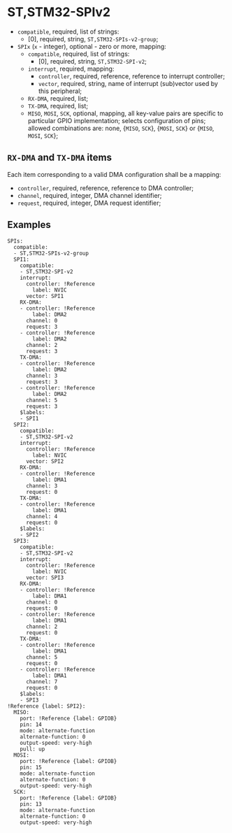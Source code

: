 ST,STM32-SPIv2
==============

- `compatible`, required, list of strings:
  - [0], required, string, `ST,STM32-SPIs-v2-group`;
- `SPIx` (`x` - integer), optional - zero or more, mapping:
  - `compatible`, required, list of strings:
    - [0], required, string, `ST,STM32-SPI-v2`;
  - `interrupt`, required, mapping:
    - `controller`, required, reference, reference to interrupt controller;
    - `vector`, required, string, name of interrupt (sub)vector used by this peripheral;
  - `RX-DMA`, required, list;
  - `TX-DMA`, required, list;
  - `MISO`, `MOSI`, `SCK`, optional, mapping, all key-value pairs are specific to particular GPIO implementation;
  selects configuration of pins; allowed combinations are: none, {`MISO`, `SCK`}, {`MOSI`, `SCK`} or
  {`MISO`, `MOSI`, `SCK`};

`RX-DMA` and `TX-DMA` items
---------------------------

Each item corresponding to a valid DMA configuration shall be a mapping:
- `controller`, required, reference, reference to DMA controller;
- `channel`, required, integer, DMA channel identifier;
- `request`, required, integer, DMA request identifier;

Examples
--------

```
SPIs:
  compatible:
  - ST,STM32-SPIs-v2-group
  SPI1:
    compatible:
    - ST,STM32-SPI-v2
    interrupt:
      controller: !Reference
        label: NVIC
      vector: SPI1
    RX-DMA:
    - controller: !Reference
        label: DMA2
      channel: 0
      request: 3
    - controller: !Reference
        label: DMA2
      channel: 2
      request: 3
    TX-DMA:
    - controller: !Reference
        label: DMA2
      channel: 3
      request: 3
    - controller: !Reference
        label: DMA2
      channel: 5
      request: 3
    $labels:
    - SPI1
  SPI2:
    compatible:
    - ST,STM32-SPI-v2
    interrupt:
      controller: !Reference
        label: NVIC
      vector: SPI2
    RX-DMA:
    - controller: !Reference
        label: DMA1
      channel: 3
      request: 0
    TX-DMA:
    - controller: !Reference
        label: DMA1
      channel: 4
      request: 0
    $labels:
    - SPI2
  SPI3:
    compatible:
    - ST,STM32-SPI-v2
    interrupt:
      controller: !Reference
        label: NVIC
      vector: SPI3
    RX-DMA:
    - controller: !Reference
        label: DMA1
      channel: 0
      request: 0
    - controller: !Reference
        label: DMA1
      channel: 2
      request: 0
    TX-DMA:
    - controller: !Reference
        label: DMA1
      channel: 5
      request: 0
    - controller: !Reference
        label: DMA1
      channel: 7
      request: 0
    $labels:
    - SPI3
!Reference {label: SPI2}:
  MISO:
    port: !Reference {label: GPIOB}
    pin: 14
    mode: alternate-function
    alternate-function: 0
    output-speed: very-high
    pull: up
  MOSI:
    port: !Reference {label: GPIOB}
    pin: 15
    mode: alternate-function
    alternate-function: 0
    output-speed: very-high
  SCK:
    port: !Reference {label: GPIOB}
    pin: 13
    mode: alternate-function
    alternate-function: 0
    output-speed: very-high
```
